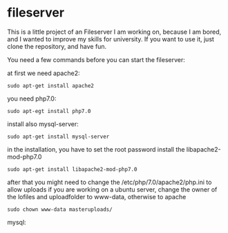 # fileserver

This is a little project of an Fileserver I am working on, because I am bored, and I wanted to improve my skills for university.
If you want to use it, just clone the repository, and have fun.

You need a few commands before you can start the fileserver:

at first we need apache2:

	sudo apt-get install apache2
you need php7.0:

	sudo apt-egt install php7.0
install also mysql-server:

	sudo apt-get install mysql-server
in the installation, you have to set the root password
install the libapache2-mod-php7.0

	sudo apt-get install libapache2-mod-php7.0

after that you might need to change the /etc/php/7.0/apache2/php.ini to allow uploads
if you are working on a ubuntu server, change the owner of the lofiles and uploadfolder to www-data, otherwise to apache
	
	sudo chown www-data masteruploads/
	
mysql:

